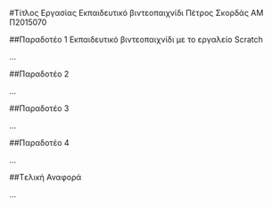#Τίτλος Εργασίας Εκπαιδευτικό βιντεοπαιχνίδι
Πέτρος Σκορδάς
ΑΜ Π2015070

##Παραδοτέο 1
Εκπαιδευτικό βιντεοπαιχνίδι με το εργαλείο Scratch


...

##Παραδοτέο 2

...

##Παραδοτέο 3

...

##Παραδοτέο 4

...

##Tελική Αναφορά

...
